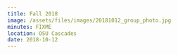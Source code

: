 ```yaml
---
title: Fall 2018
image: /assets/files/images/20181012_group_photo.jpg
minutes: FIXME
location: OSU Cascades
date: 2018-10-12
---
```

